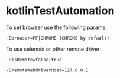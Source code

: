 # kotlinTestAutomation
To set browser use the following params:

`-Dbrowser=FF|CHROME (CHROME by default)`

To use selenoid or other remote driver:

`-DisRemote=false|true`

`-DremoteWebdriverHost=127.0.0.1`